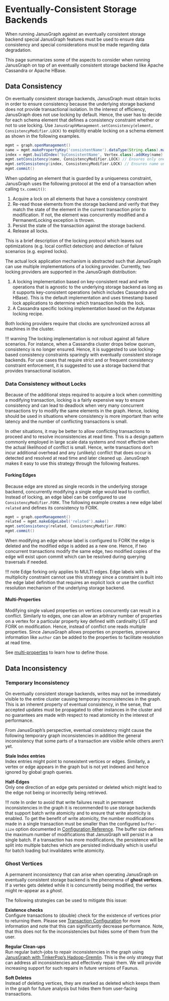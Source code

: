 Eventually-Consistent Storage Backends
======================================

When running JanusGraph against an eventually consistent storage backend
special JanusGraph features must be used to ensure data consistency and
special considerations must be made regarding data degradation.

This page summarizes some of the aspects to consider when running
JanusGraph on top of an eventually consistent storage backend like
Apache Cassandra or Apache HBase.

Data Consistency
----------------

On eventually consistent storage backends, JanusGraph must obtain locks
in order to ensure consistency because the underlying storage backend
does not provide transactional isolation. In the interest of efficiency,
JanusGraph does not use locking by default. Hence, the user has to
decide for each schema element that defines a consistency constraint
whether or not to use locking. Use `JanusGraphManagement.setConsistency(element, ConsistencyModifier.LOCK)`
to explicitly enable locking on a schema element as shown in the
following examples.
```groovy
mgmt = graph.openManagement()
name = mgmt.makePropertyKey('consistentName').dataType(String.class).make()
index = mgmt.buildIndex('byConsistentName', Vertex.class).addKey(name).unique().buildCompositeIndex()
mgmt.setConsistency(name, ConsistencyModifier.LOCK) // Ensures only one name per vertex
mgmt.setConsistency(index, ConsistencyModifier.LOCK) // Ensures name uniqueness in the graph
mgmt.commit()
```

When updating an element that is guarded by a uniqueness constraint,
JanusGraph uses the following protocol at the end of a transaction when
calling `tx.commit()`:

1.  Acquire a lock on all elements that have a consistency constraint
2.  Re-read those elements from the storage backend and verify that they
    match the state of the element in the current transaction prior to
    modification. If not, the element was concurrently modified and a
    PermanentLocking exception is thrown.
3.  Persist the state of the transaction against the storage backend.
4.  Release all locks.

This is a brief description of the locking protocol which leaves out
optimizations (e.g. local conflict detection) and detection of failure
scenarios (e.g. expired locks).

The actual lock application mechanism is abstracted such that JanusGraph
can use multiple implementations of a locking provider. Currently, two
locking providers are supported in the JanusGraph distribution:

1.  A locking implementation based on key-consistent read and write
    operations that is agnostic to the underlying storage backend as
    long as it supports key-consistent operations (which includes
    Cassandra and HBase). This is the default implementation and uses
    timestamp based lock applications to determine which transaction
    holds the lock.
2.  A Cassandra specific locking implementation based on the Astyanax
    locking recipe.

Both locking providers require that clocks are synchronized across all
machines in the cluster.

!!! warning
    The locking implementation is not robust against all failure
    scenarios. For instance, when a Cassandra cluster drops below quorum,
    consistency is no longer ensured. Hence, it is suggested to use
    locking-based consistency constraints sparingly with eventually
    consistent storage backends. For use cases that require strict and or
    frequent consistency constraint enforcement, it is suggested to use a
    storage backend that provides transactional isolation.

### Data Consistency without Locks

Because of the additional steps required to acquire a lock when
committing a modifying transaction, locking is a fairly expensive way to
ensure consistency and can lead to deadlock when very many concurrent
transactions try to modify the same elements in the graph. Hence,
locking should be used in situations where consistency is more important
than write latency and the number of conflicting transactions is small.

In other situations, it may be better to allow conflicting transactions
to proceed and to resolve inconsistencies at read time. This is a design
pattern commonly employed in large scale data systems and most effective
when the actual likelihood of conflict is small. Hence, write
transactions don’t incur additional overhead and any (unlikely) conflict
that does occur is detected and resolved at read time and later cleaned
up. JanusGraph makes it easy to use this strategy through the following
features.

#### Forking Edges

Because edge are stored as single records in the underlying storage
backend, concurrently modifying a single edge would lead to conflict.
Instead of locking, an edge label can be configured to use
`ConsistencyModifier.FORK`. The following example creates a new edge
label `related` and defines its consistency to FORK.

```groovy
mgmt = graph.openManagement()
related = mgmt.makeEdgeLabel('related').make()
mgmt.setConsistency(related, ConsistencyModifier.FORK)
mgmt.commit()
```

When modifying an edge whose label is configured to FORK the edge is
deleted and the modified edge is added as a new one. Hence, if two
concurrent transactions modify the same edge, two modified copies of the
edge will exist upon commit which can be resolved during querying
traversals if needed.

!!! note
    Edge forking only applies to MULTI edges. Edge labels with a
    multiplicity constraint cannot use this strategy since a constraint is
    built into the edge label definition that requires an explicit lock or
    use the conflict resolution mechanism of the underlying storage
    backend.

#### Multi-Properties

Modifying single valued properties on vertices concurrently can result
in a conflict. Similarly to edges, one can allow an arbitrary number of
properties on a vertex for a particular property key defined with
cardinality LIST and FORK on modification. Hence, instead of conflict
one reads multiple properties. Since JanusGraph allows properties on
properties, provenance information like `author` can be added to the
properties to facilitate resolution at read time.

See [multi-properties](../basics/schema.md#property-key-cardinality) to learn how to define
those.

Data Inconsistency
------------------

### Temporary Inconsistency

On eventually consistent storage backends, writes may not be immediately
visible to the entire cluster causing temporary inconsistencies in the
graph. This is an inherent property of eventual consistency, in the
sense, that accepted updates must be propagated to other instances in
the cluster and no guarantees are made with respect to read atomicity in
the interest of performance.

From JanusGraph’s perspective, eventual consistency might cause the
following temporary graph inconsistencies in addition the general
inconsistency that some parts of a transaction are visible while others
aren’t yet.

**Stale Index entries**  
Index entries might point to nonexistent vertices or edges. Similarly, a
vertex or edge appears in the graph but is not yet indexed and hence
ignored by global graph queries.

**Half-Edges**  
Only one direction of an edge gets persisted or deleted which might lead
to the edge not being or incorrectly being retrieved.

!!! note
    In order to avoid that write failures result in permanent
    inconsistencies in the graph it is recommended to use storage backends
    that support batch write atomicity and to ensure that write atomicity
    is enabled. To get the benefit of write atomicity, the number
    modifications made in a single transaction must be smaller than the
    configured `buffer-size` option documented in [Configuration Reference](../basics/configuration-reference.md). The
    buffer size defines the maximum number of modifications that
    JanusGraph will persist in a single batch. If a transaction has more
    modifications, the persistence will be split into multiple batches
    which are persisted individually which is useful for batch loading but
    invalidates write atomicity.

### Ghost Vertices

A permanent inconsistency that can arise when operating JanusGraph on
eventually consistent storage backend is the phenomena of **ghost
vertices**. If a vertex gets deleted while it is concurrently being
modified, the vertex might re-appear as a *ghost*.

The following strategies can be used to mitigate this issue:

**Existence checks**  
Configure transactions to (double) check for the existence of vertices
prior to returning them. Please see [Transaction Configuration](../basics/transactions.md#transaction-configuration) for more
information and note that this can significantly decrease performance.
Note, that this does not fix the inconsistencies but hides some of them
from the user.

**Regular Clean-ups**  
Run regular batch-jobs to repair inconsistencies in the graph using
[JanusGraph with TinkerPop’s Hadoop-Gremlin](hadoop.md). 
This is the only strategy that can address all
inconsistencies and effectively repair them. We will provide increasing
support for such repairs in future versions of Faunus.

**Soft Deletes**  
Instead of deleting vertices, they are marked as deleted which keeps
them in the graph for future analysis but hides them from user-facing
transactions.
